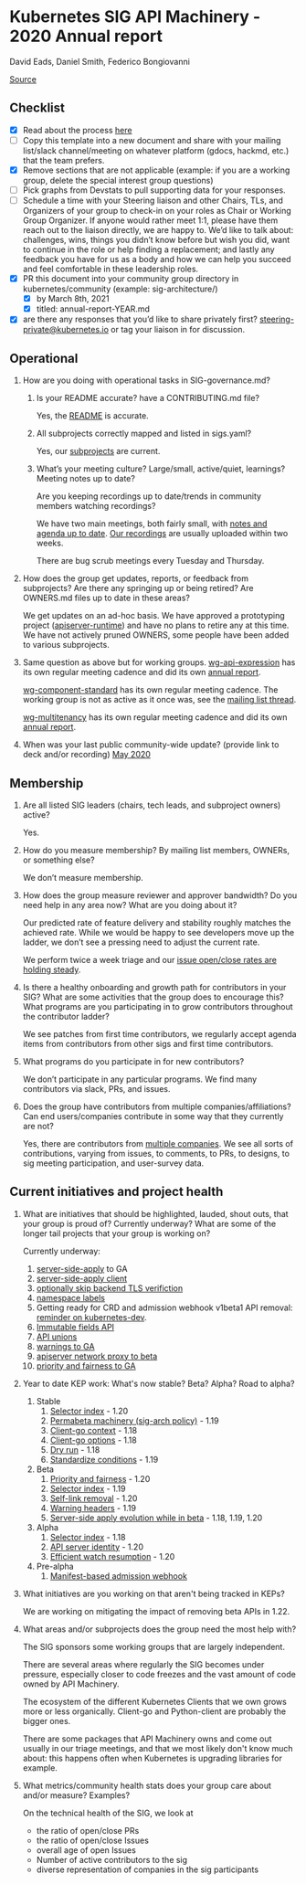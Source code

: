 # Kubernetes SIG API Machinery - 2020 Annual report
David Eads, Daniel Smith, Federico Bongiovanni


[Source](https://github.com/kubernetes/community/blob/master/committee-steering/governance/annual-reports.md)

## Checklist 
- [x] Read about the process [here](https://git.k8s.io/community/committee-steering/governance/annual-reports.md#reporting-process) 
- [ ] Copy this template into a new document and share with your mailing list/slack channel/meeting on whatever platform (gdocs, hackmd, etc.) that the team prefers.
- [x] Remove sections that are not applicable (example: if you are a working group, delete the special interest group questions)
- [ ] Pick graphs from Devstats to pull supporting data for your responses. 
- [ ] Schedule a time with your Steering liaison and other Chairs, TLs, and Organizers of your group to check-in on your
      roles as Chair or Working Group Organizer. 
      If anyone would rather meet 1:1, please have them reach out to the liaison directly, we are happy to.
      We’d like to talk about: challenges, wins, things you didn’t know before but wish you did, want to continue in the
      role or help finding a replacement; and lastly any feedback you have for us as a body and how we can help you
      succeed and feel comfortable in these leadership roles. 
- [x] PR this document into your community group directory in kubernetes/community (example: sig-architecture/) 
  - [x] by March 8th, 2021
  - [x] titled: annual-report-YEAR.md
- [x] are there any responses that you’d like to share privately first? steering-private@kubernetes.io or tag your liaison in for discussion. 

## Operational
1. How are you doing with operational tasks in SIG-governance.md?
   1. Is your README accurate? have a CONTRIBUTING.md file?

      Yes, the [README](https://github.com/kubernetes/community/blob/master/sig-api-machinery/README.md) is accurate.
   2. All subprojects correctly mapped and listed in sigs.yaml?

      Yes, our [subprojects](https://github.com/kubernetes/community/blob/master/sig-api-machinery/README.md#subprojects) are current.
   3. What’s your meeting culture? Large/small, active/quiet, learnings? Meeting notes up to date?
 
      Are you keeping recordings up to date/trends in community members watching recordings?
   
      We have two main meetings, both fairly small, with [notes and agenda up to date](https://docs.google.com/document/d/1x9RNaaysyO0gXHIr1y50QFbiL1x8OWnk2v3XnrdkT5Y/edit).
      [Our recordings](https://www.youtube.com/playlist?list=PL69nYSiGNLP21oW3hbLyjjj4XhrwKxH2R) are usually uploaded within two weeks.
      
      There are bug scrub meetings every Tuesday and Thursday.
      
2. How does the group get updates, reports, or feedback from subprojects? 
   Are there any springing up or being retired? Are OWNERS.md files up to date in these areas?
   
   We get updates on an ad-hoc basis.
   We have approved a prototyping project ([apiserver-runtime](https://github.com/kubernetes-sigs/apiserver-runtime)) and have no plans to retire any at this time.
   We have not actively pruned OWNERS, some people have been added to various subprojects.

3. Same question as above but for working groups.
   [wg-api-expression](https://github.com/kubernetes/community/blob/master/wg-api-expression/README.md) has its own 
   regular meeting cadence and did its own [annual report](https://github.com/kubernetes/community/blob/master/wg-api-expression/2020-annual-report.md).
   
   [wg-component-standard](https://github.com/kubernetes/community/blob/master/wg-component-standard/README.md) has its own
   regular meeting cadence.
   The working group is not as active as it once was, see the [mailing list thread](https://groups.google.com/g/kubernetes-dev/c/sQGrk6HWyj0).
   
   [wg-multitenancy](https://github.com/kubernetes/community/tree/master/wg-multitenancy) has its own regular meeting cadence
   and did its own [annual report](https://github.com/kubernetes/community/blob/master/wg-multitenancy/2021-annual-report.md).

4. When was your last public community-wide update? (provide link to deck and/or recording)
   [May 2020](https://docs.google.com/presentation/d/1UWRaMVtTD3yVhJ3MGBpt7LRIaRHTaQZoGlDT7Bl7jLE/edit#slide=id.g401c104a3c_0_0)

## Membership
1. Are all listed SIG leaders (chairs, tech leads, and subproject owners) active?

   Yes.

2. How do you measure membership? By mailing list members, OWNERs, or something else?

   We don’t measure membership.

3. How does the group measure reviewer and approver bandwidth?
   Do you need help in any area now? What are you doing about it?
   
   Our predicted rate of feature delivery and stability roughly matches the achieved rate.
   While we would be happy to see developers move up the ladder, we don’t see a pressing need to adjust the current rate.
   
   We perform twice a week triage and our [issue open/close rates are holding steady](https://k8s.devstats.cncf.io/d/39/issues-opened-closed-by-sig?orgId=1&var-period=d7&var-sig_name=api-machinery&var-kind_name=All).

4. Is there a healthy onboarding and growth path for contributors in your SIG? What are some activities that the group 
   does to encourage this? What programs are you participating in to grow contributors throughout the contributor ladder?
   
   We see patches from first time contributors, we regularly accept agenda items from contributors from other sigs and
   first time contributors.

5. What programs do you participate in for new contributors?

   We don’t participate in any particular programs.
   We find many contributors via slack, PRs, and issues.

6. Does the group have contributors from multiple companies/affiliations?
   Can end users/companies contribute in some way that they currently are not?
   
   Yes, there are contributors from [multiple companies](https://k8s.devstats.cncf.io/d/74/contributions-chart?orgId=1&var-period=d7&var-metric=contributions&var-repogroup_name=SIG%20API%20Machinery&var-country_name=All&var-company_name=All&var-company=all).
   We see all sorts of contributions, varying from issues, to comments, to PRs, to designs, to sig meeting participation,
   and user-survey data.


## Current initiatives and project health
1. What are initiatives that should be highlighted, lauded, shout outs, that your group is proud of? Currently underway?
   What are some of the longer tail projects that your group is working on?
   
   Currently underway:
   1. [server-side-apply](https://github.com/kubernetes/enhancements/issues/555) to GA
   2. [server-side-apply client](https://github.com/kubernetes/enhancements/tree/master/keps/sig-api-machinery/2144-clientgo-apply#alternative-1-generated-structs-where-all-fields-are-pointers)
   3. [optionally skip backend TLS verifiction](https://github.com/kubernetes/enhancements/issues/1295)
   4. [namespace labels](https://github.com/kubernetes/enhancements/pull/2162)
   5. Getting ready for CRD and admission webhook v1beta1 API removal: [reminder on kubernetes-dev](https://groups.google.com/g/kubernetes-dev/c/z_AE1EHhZF4/m/kBd3HkWxAwAJ).
   6. [Immutable fields API](https://github.com/kubernetes/enhancements/issues/1101)
   7. [API unions](https://github.com/kubernetes/enhancements/issues/1027)
   8. [warnings to GA](https://github.com/kubernetes/enhancements/issues/1693)
   9. [apiserver network proxy to beta](https://github.com/kubernetes/enhancements/issues/1281)
   10. [priority and fairness to GA](https://github.com/kubernetes/enhancements/issues/1040)

2. Year to date KEP work: What's now stable? Beta? Alpha? Road to alpha?
   1. Stable
      1. [Selector index](https://github.com/kubernetes/kubernetes/commit/fea3042f1f84129ab1cb6e481bd51343061673b7) - 1.20
      2. [Permabeta machinery (sig-arch policy)](https://github.com/kubernetes/enhancements/blob/master/keps/sig-architecture/1635-prevent-permabeta/README.md) - 1.19
      3. [Client-go context](https://github.com/kubernetes/enhancements/blob/master/keps/sig-api-machinery/1601-client-go-context/README.md) - 1.18
      4. [Client-go options](https://github.com/kubernetes/enhancements/blob/master/keps/sig-api-machinery/1601-client-go-context/README.md) - 1.18
      5. [Dry run](https://github.com/kubernetes/enhancements/blob/master/keps/sig-api-machinery/576-dry-run/README.md) - 1.18
      6. [Standardize conditions](https://github.com/kubernetes/enhancements/blob/master/keps/sig-api-machinery/1623-standardize-conditions/README.md) - 1.19
   2. Beta
      1. [Priority and fairness](https://github.com/kubernetes/enhancements/blob/master/keps/sig-api-machinery/1040-priority-and-fairness/README.md) - 1.20
      2. [Selector index](https://github.com/kubernetes/kubernetes/pull/92503) - 1.19
      3. [Self-link removal](https://github.com/kubernetes/enhancements/blob/master/keps/sig-api-machinery/1164-remove-selflink/README.md) - 1.20
      4. [Warning headers](https://github.com/kubernetes/enhancements/blob/master/keps/sig-api-machinery/1693-warnings/README.md) - 1.19
      5. [Server-side apply evolution while in beta](https://github.com/kubernetes/enhancements/blob/master/keps/sig-api-machinery/555-server-side-apply/README.md) - 1.18, 1.19, 1.20
   3. Alpha
      1. [Selector index](https://github.com/kubernetes/kubernetes/pull/87939) - 1.18
      2. [API server identity](https://github.com/kubernetes/enhancements/blob/master/keps/sig-api-machinery/1965-kube-apiserver-identity/README.md) - 1.20
      3. [Efficient watch resumption](https://github.com/kubernetes/enhancements/issues/1904) - 1.20
   4. Pre-alpha
      1. [Manifest-based admission webhook](https://github.com/kubernetes/enhancements/blob/master/keps/sig-api-machinery/1872-manifest-based-admission-webhooks/README.md) 


3. What initiatives are you working on that aren't being tracked in KEPs?

   We are working on mitigating the impact of removing beta APIs in 1.22.

4. What areas and/or subprojects does the group need the most help with?

   The SIG sponsors some working groups that are largely independent. 
   
   There are several areas where regularly the SIG becomes under pressure, especially closer to code freezes and the
   vast amount of code owned by API Machinery.
   
   The ecosystem of the different Kubernetes Clients that we own grows more or less organically. Client-go and
   Python-client are probably the bigger ones.
   
   There are some packages that API Machinery owns and come out usually in our triage meetings, and that we most likely
   don't know much about: this happens often when Kubernetes is upgrading libraries for example. 


5. What metrics/community health stats does your group care about and/or measure? Examples?

   On the technical health of the SIG, we look at
   - the ratio of open/close PRs
   - the ratio of open/close Issues
   - overall age of open Issues
   - Number of active contributors to the sig
   - diverse representation of companies in the sig participants
